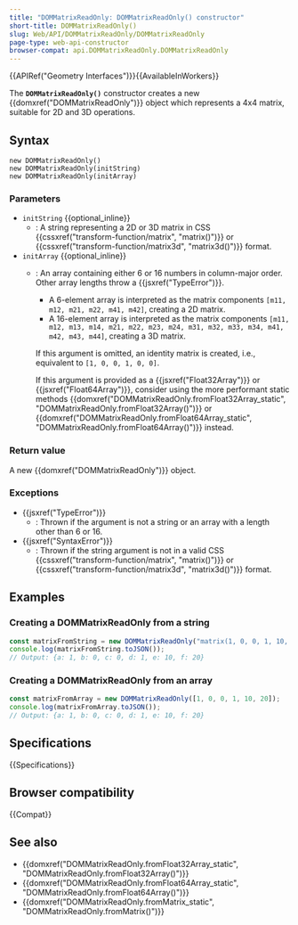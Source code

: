 ```yaml
---
title: "DOMMatrixReadOnly: DOMMatrixReadOnly() constructor"
short-title: DOMMatrixReadOnly()
slug: Web/API/DOMMatrixReadOnly/DOMMatrixReadOnly
page-type: web-api-constructor
browser-compat: api.DOMMatrixReadOnly.DOMMatrixReadOnly
---
```


{{APIRef("Geometry Interfaces")}}{{AvailableInWorkers}}

The **`DOMMatrixReadOnly()`** constructor creates a new {{domxref("DOMMatrixReadOnly")}} object which represents a 4x4 matrix, suitable for 2D and 3D operations.

## Syntax

```js-nolint
new DOMMatrixReadOnly()
new DOMMatrixReadOnly(initString)
new DOMMatrixReadOnly(initArray)
```

### Parameters

- `initString` {{optional_inline}}
  - : A string representing a 2D or 3D matrix in CSS {{cssxref("transform-function/matrix", "matrix()")}} or {{cssxref("transform-function/matrix3d", "matrix3d()")}} format.
- `initArray` {{optional_inline}}
  - : An array containing either 6 or 16 numbers in column-major order. Other array lengths throw a {{jsxref("TypeError")}}.
    - A 6-element array is interpreted as the matrix components `[m11, m12, m21, m22, m41, m42]`, creating a 2D matrix.
    - A 16-element array is interpreted as the matrix components `[m11, m12, m13, m14, m21, m22, m23, m24, m31, m32, m33, m34, m41, m42, m43, m44]`, creating a 3D matrix.

    If this argument is omitted, an identity matrix is created, i.e., equivalent to `[1, 0, 0, 1, 0, 0]`.

    If this argument is provided as a {{jsxref("Float32Array")}} or {{jsxref("Float64Array")}}, consider using the more performant static methods {{domxref("DOMMatrixReadOnly.fromFloat32Array_static", "DOMMatrixReadOnly.fromFloat32Array()")}} or {{domxref("DOMMatrixReadOnly.fromFloat64Array_static", "DOMMatrixReadOnly.fromFloat64Array()")}} instead.

### Return value

A new {{domxref("DOMMatrixReadOnly")}} object.

### Exceptions

- {{jsxref("TypeError")}}
  - : Thrown if the argument is not a string or an array with a length other than 6 or 16.
- {{jsxref("SyntaxError")}}
  - : Thrown if the string argument is not in a valid CSS {{cssxref("transform-function/matrix", "matrix()")}} or {{cssxref("transform-function/matrix3d", "matrix3d()")}} format.

## Examples

### Creating a DOMMatrixReadOnly from a string

```js
const matrixFromString = new DOMMatrixReadOnly("matrix(1, 0, 0, 1, 10, 20)");
console.log(matrixFromString.toJSON());
// Output: {a: 1, b: 0, c: 0, d: 1, e: 10, f: 20}
```

### Creating a DOMMatrixReadOnly from an array

```js
const matrixFromArray = new DOMMatrixReadOnly([1, 0, 0, 1, 10, 20]);
console.log(matrixFromArray.toJSON());
// Output: {a: 1, b: 0, c: 0, d: 1, e: 10, f: 20}
```

## Specifications

{{Specifications}}

## Browser compatibility

{{Compat}}

## See also

- {{domxref("DOMMatrixReadOnly.fromFloat32Array_static", "DOMMatrixReadOnly.fromFloat32Array()")}}
- {{domxref("DOMMatrixReadOnly.fromFloat64Array_static", "DOMMatrixReadOnly.fromFloat64Array()")}}
- {{domxref("DOMMatrixReadOnly.fromMatrix_static", "DOMMatrixReadOnly.fromMatrix()")}}
